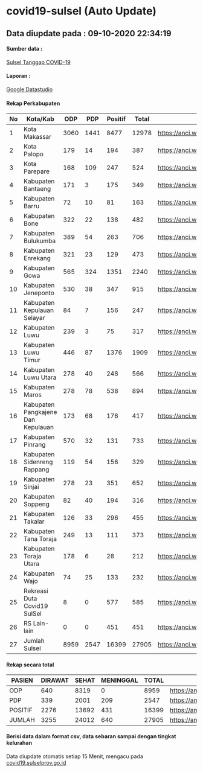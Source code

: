 
# covid19-sulsel (Auto Update)

## Data diupdate pada : 09-10-2020 22:34:19

#### Sumber data :
[Sulsel Tanggap COVID-19](https://covid19.sulselprov.go.id)

#### Laporan :
[Google Datastudio](https://datastudio.google.com/s/jythWGc1j4w)

#### Rekap Perkabupaten 
|No|Kota/Kab|ODP|PDP|Positif|Total|Link|
| --- | --- | --- | --- | --- | --- | --- |
|1|Kota Makassar|3060|1441|8477|12978|https://anci.web.id/cor/kota_makassar|
|2|Kota Palopo|179|14|194|387|https://anci.web.id/cor/kota_palopo|
|3|Kota Parepare|168|109|247|524|https://anci.web.id/cor/kota_parepare|
|4|Kabupaten Bantaeng|171|3|175|349|https://anci.web.id/cor/kabupaten_bantaeng|
|5|Kabupaten Barru|72|10|81|163|https://anci.web.id/cor/kabupaten_barru|
|6|Kabupaten Bone|322|22|138|482|https://anci.web.id/cor/kabupaten_bone|
|7|Kabupaten Bulukumba|389|54|263|706|https://anci.web.id/cor/kabupaten_bulukumba|
|8|Kabupaten Enrekang|321|23|129|473|https://anci.web.id/cor/kabupaten_enrekang|
|9|Kabupaten Gowa|565|324|1351|2240|https://anci.web.id/cor/kabupaten_gowa|
|10|Kabupaten Jeneponto|530|38|347|915|https://anci.web.id/cor/kabupaten_jeneponto|
|11|Kabupaten Kepulauan Selayar|84|7|156|247|https://anci.web.id/cor/kabupaten_kepulauan_selayar|
|12|Kabupaten Luwu|239|3|75|317|https://anci.web.id/cor/kabupaten_luwu|
|13|Kabupaten Luwu Timur|446|87|1376|1909|https://anci.web.id/cor/kabupaten_luwu_timur|
|14|Kabupaten Luwu Utara|278|40|248|566|https://anci.web.id/cor/kabupaten_luwu_utara|
|15|Kabupaten Maros|278|78|538|894|https://anci.web.id/cor/kabupaten_maros|
|16|Kabupaten Pangkajene Dan Kepulauan|173|68|176|417|https://anci.web.id/cor/kabupaten_pangkajene_dan_kepulauan|
|17|Kabupaten Pinrang|570|32|131|733|https://anci.web.id/cor/kabupaten_pinrang|
|18|Kabupaten Sidenreng Rappang|119|54|156|329|https://anci.web.id/cor/kabupaten_sidenreng_rappang|
|19|Kabupaten Sinjai|278|23|351|652|https://anci.web.id/cor/kabupaten_sinjai|
|20|Kabupaten Soppeng|82|40|194|316|https://anci.web.id/cor/kabupaten_soppeng|
|21|Kabupaten Takalar|126|33|296|455|https://anci.web.id/cor/kabupaten_takalar|
|22|Kabupaten Tana Toraja|249|13|111|373|https://anci.web.id/cor/kabupaten_tana_toraja|
|23|Kabupaten Toraja Utara|178|6|28|212|https://anci.web.id/cor/kabupaten_toraja_utara|
|24|Kabupaten Wajo|74|25|133|232|https://anci.web.id/cor/kabupaten_wajo|
|25|Rekreasi Duta Covid19 SulSel|8|0|577|585|https://anci.web.id/cor/rekreasi_duta_covid19_sulsel|
|26|RS Lain-lain|0|0|451|451|https://anci.web.id/cor/rs_lain-lain|
|27|Jumlah Sulsel|8959|2547|16399|27905|https://anci.web.id/cor/jumlah_sulsel|

#### Rekap secara total

| PASIEN | DIRAWAT | SEHAT | MENINGGAL | TOTAL | LINK |
| ---- | -------- | ---- | ---- |  ---- | ---- |
| ODP | 640 | 8319 | 0 | 8959 | https://anci.web.id/cor/odp_detail.html |
| PDP | 339 | 2001 | 209 | 2547 | https://anci.web.id/cor/pdp_detail.html |
| POSITIF | 2276 | 13692 | 431 | 16399 | https://anci.web.id/cor/positif_detail.html |
| JUMLAH | 3255 | 24012 | 640 | 27905 | https://anci.web.id/cor/jumlah_sulsel/ |

 
#### Berisi data dalam format csv, data sebaran sampai dengan tingkat kelurahan

Data diupdate otomatis setiap 15 Menit, mengacu pada [covid19.sulselprov.go.id](https://covid19.sulselprov.go.id)

